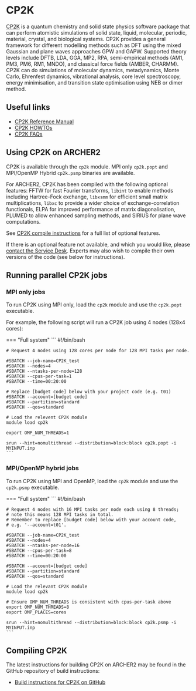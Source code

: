 # CP2K

[CP2K](https://www.cp2k.org/) is a quantum chemistry and solid state
physics software package that can perform atomistic simulations of solid
state, liquid, molecular, periodic, material, crystal, and biological
systems. CP2K provides a general framework for different modelling
methods such as DFT using the mixed Gaussian and plane waves approaches
GPW and GAPW. Supported theory levels include DFTB, LDA, GGA, MP2, RPA,
semi-empirical methods (AM1, PM3, PM6, RM1, MNDO), and classical force
fields (AMBER, CHARMM). CP2K can do simulations of molecular dynamics,
metadynamics, Monte Carlo, Ehrenfest dynamics, vibrational analysis,
core level spectroscopy, energy minimisation, and transition state
optimisation using NEB or dimer method.

## Useful links

  - [CP2K Reference Manual](https://manual.cp2k.org/#gsc.tab=0)
  - [CP2K HOWTOs](https://www.cp2k.org/howto)
  - [CP2K FAQs](https://www.cp2k.org/faq)

## Using CP2K on ARCHER2

CP2K is available through the `cp2k`
module. MPI only `cp2k.popt` and MPI/OpenMP
Hybrid `cp2k.psmp` binaries are available.

For ARCHER2, CP2K has been compiled with the following optional
features: FFTW for fast Fourier transforms,
`libint` to enable methods including
Hartree-Fock exchange, `libxsmm` for
efficient small matrix multiplications,
`libxc` to provide a wider choice of
exchange-correlation functionals, ELPA for improved performance of
matrix diagonalisation, PLUMED to allow enhanced sampling methods, and
SIRIUS for plane wave computations.

See
[CP2K compile instructions](https://github.com/cp2k/cp2k/blob/master/INSTALL.md)
for a full list of optional features.

If there is an optional feature not available, and which you would like,
please [contact the Service Desk](https://www.archer2.ac.uk/support-access/servicedesk.html).
Experts may also wish to compile their own versions of the code (see below for instructions).

## Running parallel CP2K jobs

### MPI only jobs

To run CP2K using MPI only, load the `cp2k` module and use the
`cp2k.popt` executable.

For example, the following script will run a CP2K job using 4 nodes
(128x4 cores):

=== "Full system"
    ```
    #!/bin/bash

    # Request 4 nodes using 128 cores per node for 128 MPI tasks per node.

    #SBATCH --job-name=CP2K_test
    #SBATCH --nodes=4
    #SBATCH --ntasks-per-node=128
    #SBATCH --cpus-per-task=1
    #SBATCH --time=00:20:00

    # Replace [budget code] below with your project code (e.g. t01)
    #SBATCH --account=[budget code]
    #SBATCH --partition=standard
    #SBATCH --qos=standard

    # Load the relevent CP2K module
    module load cp2k

    export OMP_NUM_THREADS=1

    srun --hint=nomultithread --distribution=block:block cp2k.popt -i MYINPUT.inp
    ```


### MPI/OpenMP hybrid jobs

To run CP2K using MPI and OpenMP, load the `cp2k` module and use the
`cp2k.psmp` executable.

=== "Full system"
    ```
    #!/bin/bash

    # Request 4 nodes with 16 MPI tasks per node each using 8 threads;
    # note this means 128 MPI tasks in total.
    # Remember to replace [budget code] below with your account code,
    # e.g. '--account=t01'.

    #SBATCH --job-name=CP2K_test
    #SBATCH --nodes=4
    #SBATCH --ntasks-per-node=16
    #SBATCH --cpus-per-task=8
    #SBATCH --time=00:20:00

    #SBATCH --account=[budget code]
    #SBATCH --partition=standard
    #SBATCH --qos=standard

    # Load the relevant CP2K module
    module load cp2k

    # Ensure OMP_NUM_THREADS is consistent with cpus-per-task above
    export OMP_NUM_THREADS=8
    export OMP_PLACES=cores

    srun --hint=nomultithread --distribution=block:block cp2k.psmp -i MYINPUT.inp
    ```



## Compiling CP2K

The latest instructions for building CP2K on ARCHER2 may be found in
the GitHub repository of build instructions:

   - [Build instructions for CP2K on
     GitHub](https://github.com/hpc-uk/build-instructions/tree/main/apps/CP2K/ARCHER2-CP2K-7.1)
